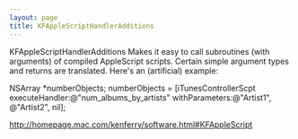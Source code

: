 ```yaml
---
layout: page
title: KFAppleScriptHandlerAdditions
---
```


KFAppleScriptHandlerAdditions
Makes it easy to call subroutines (with arguments) of compiled AppleScript scripts. Certain simple argument types and returns are translated. Here's an (artificial) example:
    
NSArray *numberObjects;
numberObjects = [iTunesControllerScpt executeHandler:@"num_albums_by_artists"
                                      withParameters:@"Artist1", @"Artist2", nil];


http://homepage.mac.com/kenferry/software.html#KFAppleScript

